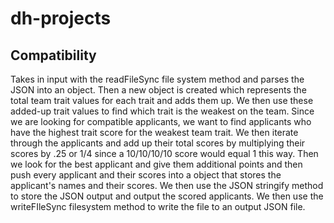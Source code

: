# dh-projects

## Compatibility 
Takes in input with the readFileSync file system method and parses the JSON into an object. Then a new object is created which represents the total team trait values for each trait and adds them up. We then use these added-up trait values to find which trait is the weakest on the team. Since we are looking for compatible applicants, we want to find applicants who have the highest trait score for the weakest team trait. We then iterate through the applicants and add up their total scores by multiplying their scores by .25 or 1/4 since a 10/10/10/10 score would equal 1 this way. Then we look for the best applicant and give them additional points and then push every applicant and their scores into a object that stores the applicant's names and their scores. We then use the JSON stringify method to store the JSON output and output the scored applicants. We then use the writeFIleSync filesystem method to write the file to an output JSON file.
